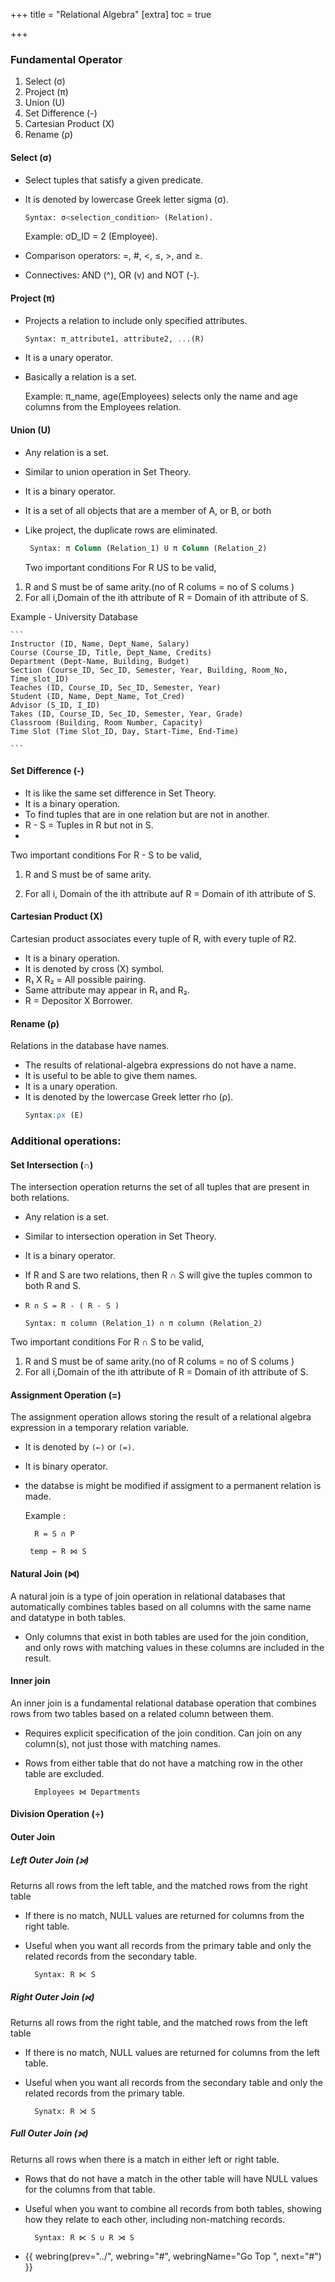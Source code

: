 +++
title = "Relational Algebra"
[extra]
  toc = true

+++
### Fundamental Operator
1. Select (σ)
2. Project (π)
3. Union (U)
4. Set Difference (-)
5. Cartesian Product (X)
6. Rename (ρ)
#### Select (σ)
- Select tuples that satisfy a given predicate.
- It is denoted by lowercase Greek letter sigma (σ).
    ```sql
    Syntax: σ<selection_condition> (Relation).
    ```    

    Example: σD_ID = 2 (Employee).
- Comparison operators: =, #, <, ≤, >, and ≥.
- Connectives: AND (^), OR (v) and NOT (-).
#### Project (π) 
- Projects a relation to include only specified attributes.
    ```sql
    Syntax: π_attribute1, attribute2, ...(R)
    ```
- It is a unary operator.
- Basically a relation is a set.
   
   Example: π_name, age(Employees) selects only the name and age columns from the Employees relation.
#### Union (U)
-  Any relation is a set.
- Similar to union operation in Set Theory.
- It is a binary operator.
- It is a set of all objects that are a member of A, or B, or both
- Like project, the duplicate rows are eliminated.
   
   ```sql
    Syntax: π Column (Relation_1) U π Column (Relation_2)
    ```
  Two important conditions For R US to be valid,

 1. R and S must be of same arity.(no of R colums = no of S colums )
 2. For all i,Domain of the ith attribute of R = Domain of ith attribute of S.

   Example - University Database

    ```
    Instructor (ID, Name, Dept_Name, Salary)
    Course (Course_ID, Title, Dept_Name, Credits)
    Department (Dept-Name, Building, Budget)
    Section (Course_ID, Sec_ID, Semester, Year, Building, Room_No, Time_slot_ID)
    Teaches (ID, Course_ID, Sec_ID, Semester, Year)
    Student (ID, Name, Dept_Name, Tot_Cred)
    Advisor (S_ID, I_ID)
    Takes (ID, Course_ID, Sec_ID, Semester, Year, Grade)
    Classroom (Building, Room Number, Capacity)
    Time Slot (Time Slot_ID, Day, Start-Time, End-Time)
 
    ```
#### Set Difference (-) 
- It is like the same set difference in Set Theory.
- It is a binary operation.
- To find tuples that are in one relation but are not in another.
- R - S = Tuples in R but not in S.
-
Two important conditions For R - S to be valid,

1. R and S must be of same arity.

2. For all i,
Domain of the ith attribute auf R = Domain of ith attribute of S.


#### Cartesian Product (X)
Cartesian product associates every tuple of R, with every tuple
of R2.
- It is a binary operation.
- It is denoted by cross (X) symbol.
- R₁ X R₂ = All possible pairing.
- Same attribute may appear in R₁ and R₂.
- R = Depositor X Borrower.

#### Rename (ρ)
Relations in the database have names.
- The results of relational-algebra expressions do not have a name.
- It is useful to be able to give them names.
- It is a unary operation.
- It is denoted by the lowercase Greek letter rho (ρ).
    ```sql
    Syntax:ρx (E)
    ```
### Additional operations:
#### Set Intersection (∩)
The intersection operation returns the set of all tuples that are present in both relations.
- Any relation is a set.
- Similar to intersection operation in Set Theory.
- It is a binary operator.
- If R and S are two relations, then R ∩ S will give the tuples common to both R and S.
- `R ∩ S = R - ( R - S )`
    
    ```
    Syntax: π column (Relation_1) ∩ π column (Relation_2)
    ```
 Two important conditions For R ∩ S to be valid,

 1. R and S must be of same arity.(no of R colums = no of S colums )
 2. For all i,Domain of the ith attribute of R = Domain of ith attribute of S.


#### Assignment Operation (=)
The assignment operation allows storing the result of a relational algebra expression in a temporary relation variable.

- It is denoted by `(←)` or `(=)`.
- It is binary operator.
- the databse is might be modified if assigment to a permanent relation is made.

    Example : 
    
        R = S ∩ P

       temp ← R ⋈ S

#### Natural Join (⋈)
A natural join is a type of join operation in relational databases that automatically combines tables based on all columns with the same name and datatype in both tables.

- Only columns that exist in both tables are used for the join condition, and only rows with matching values in these columns are included in the result.
#### Inner join 
An inner join is a fundamental relational database operation that combines rows from two tables based on a related column between them.

- Requires explicit specification of the join condition. Can join on any column(s), not just those with matching names.
- Rows from either table that do not have a matching row in the other table are excluded.

        Employees ⋈ Departments


#### Division Operation (÷)
#### Outer Join
##### Left Outer Join (⟕)
Returns all rows from the left table, and the matched rows from the right table
- If there is no match, NULL values are returned for columns from the right table.
- Useful when you want all records from the primary table and only the related records from the secondary table.

        Syntax: R ⋉ S

##### Right Outer Join (⟖)
Returns all rows from the right table, and the matched rows from the left table
- If there is no match, NULL values are returned for columns from the left table.
- Useful when you want all records from the secondary table and only the related records from the primary table.

        Synatx: R ⋊ S

##### Full Outer Join (⟗)
Returns all rows when there is a match in either left or right table.
- Rows that do not have a match in the other table will have NULL values for the columns from that table.
- Useful when you want to combine all records from both tables, showing how they relate to each other, including non-matching records.



        Syntax: R ⋉ S ∪ R ⋊ S



- {{ webring(prev="../", webring="#", webringName="Go Top ", next="#") }}
